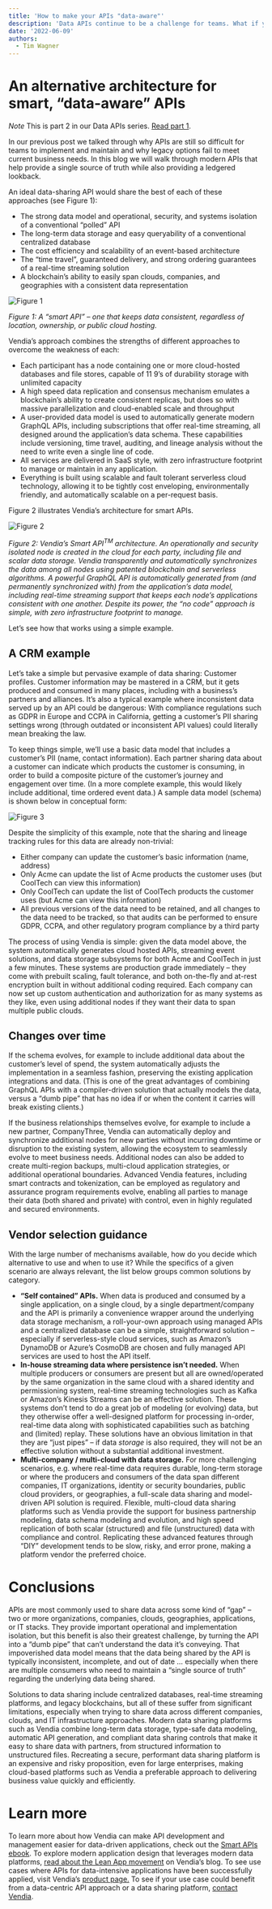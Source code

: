 ```yaml
---
title: 'How to make your APIs "data-aware"'
description: 'Data APIs continue to be a challenge for teams. What if your APIs did the heavy lifting and kept a single source of truth.'
date: '2022-06-09'
authors:
  - Tim Wagner
---
```


# An alternative architecture for smart, “data-aware” APIs
_Note_ This is part 2 in our Data APIs series. [Read part 1](https://www.vendia.com/blog/apis-for-data). 

In our previous post we talked through why APIs are still so difficult for teams to implement and maintain and why legacy options fail to meet current business needs. In this blog we will walk through modern APIs that help provide a single source of truth while also providing a ledgered lookback. 

An ideal data-sharing API would share the best of each of these approaches (see Figure 1):


* The strong data model and operational, security, and systems isolation of a conventional “polled” API
* The long-term data storage and easy queryability of a conventional centralized database
* The cost efficiency and scalability of an event-based architecture
* The “time travel”, guaranteed delivery, and strong ordering guarantees of a real-time streaming solution
* A blockchain’s ability to easily span clouds, companies, and geographies with a consistent data representation

![Figure 1](https://d24nhiikxn5jns.cloudfront.net/optimized/user-images.githubusercontent.com..98492452..172912411-206422d0-3ce7-45db-a2fc-b264377630a5.png)

_Figure 1: A “smart API” – one that keeps data consistent, regardless of location, ownership, or public cloud hosting._

Vendia’s approach combines the strengths of different approaches to overcome the weakness of each:



* Each participant has a node containing one or more cloud-hosted databases and file stores, capable of 11 9’s of durability storage with unlimited capacity
* A high speed data replication and consensus mechanism emulates a blockchain’s ability to create consistent replicas, but does so with massive parallelization and cloud-enabled scale and throughput
* A user-provided data model is used to automatically generate modern GraphQL APIs, including subscriptions that offer real-time streaming, all designed around the application’s data schema. These capabilities include versioning, time travel, auditing, and lineage analysis without the need to write even a single line of code.
* All services are delivered in SaaS style, with zero infrastructure footprint to manage or maintain in any application.
* Everything is built using scalable and fault tolerant serverless cloud technology, allowing it to be tightly cost enveloping, environmentally friendly, and automatically scalable on a per-request basis.

Figure 2 illustrates Vendia’s architecture for smart APIs.


![Figure 2](https://d24nhiikxn5jns.cloudfront.net/optimized/user-images.githubusercontent.com..98492452..172912670-fc6dc95f-e4e4-4561-9fb7-58d4c45de158.png)


_Figure 2: Vendia’s Smart API<sup>TM</sup> architecture. An operationally and security isolated node is created in the cloud for each party, including file and scalar data storage. Vendia transparently and automatically synchronizes the data among all nodes using patented blockchain and serverless algorithms. A powerful GraphQL API is automatically generated from (and permanently synchronized with) from the application’s data model, including real-time streaming support that keeps each node’s applications consistent with one another. Despite its power, the “no code” approach is simple, with zero infrastructure footprint to manage._

Let’s see how that works using a simple example.


## A CRM example

Let’s take a simple but pervasive example of data sharing: Customer profiles. Customer information may be mastered in a CRM, but it gets produced and consumed in many places, including with a business’s partners and alliances. It’s also a typical example where inconsistent data served up by an API could be dangerous: With compliance regulations such as GDPR in Europe and CCPA in California, getting a customer’s PII sharing settings wrong (through outdated or inconsistent API values) could literally mean breaking the law.

To keep things simple, we’ll use a basic data model that includes a customer’s PII (name, contact information). Each partner sharing data about a customer can indicate which products the customer is consuming, in order to build a composite picture of the customer’s journey and engagement over time. (In a more complete example, this would likely include additional, time ordered event data.) A sample data model (schema) is shown below in conceptual form:

![Figure 3](https://d24nhiikxn5jns.cloudfront.net/optimized/user-images.githubusercontent.com..98492452..172912756-a43fcb9b-839d-4c59-81dc-74b858b7a186.png)


Despite the simplicity of this example, note that the sharing and lineage tracking rules for this data are already non-trivial:



* Either company can update the customer’s basic information (name, address)
* Only Acme can update the list of Acme products the customer uses (but CoolTech can view this information)
* Only CoolTech can update the list of CoolTech products the customer uses (but Acme can view this information)
* All previous versions of the data need to be retained, and all changes to the data need to be tracked, so that audits can be performed to ensure GDPR, CCPA, and other regulatory program compliance by a third party

The process of using Vendia is simple: given the data model above, the system automatically generates cloud hosted APIs, streaming event solutions, and data storage subsystems for both Acme and CoolTech in just a few minutes. These systems are production grade immediately – they come with prebuilt scaling, fault tolerance, and both on-the-fly and at-rest encryption built in without additional coding required. Each company can now set up custom authentication and authorization for as many systems as they like, even using additional nodes if they want their data to span multiple public clouds.


## Changes over time

If the schema evolves, for example to include additional data about the customer’s level of spend, the system automatically adjusts the implementation in a seamless fashion, preserving the existing application integrations and data. (This is one of the great advantages of combining GraphQL APIs with a compiler-driven solution that actually models the data, versus a “dumb pipe” that has no idea if or when the content it carries will break existing clients.)

If the business relationships themselves evolve, for example to include a new partner, CompanyThree, Vendia can automatically deploy and synchronize additional nodes for new parties without incurring downtime or disruption to the existing system, allowing the ecosystem to seamlessly evolve to meet business needs. Additional nodes can also be added to create multi-region backups, multi-cloud application strategies, or additional operational boundaries. Advanced Vendia features, including smart contracts and tokenization, can be employed as regulatory and assurance program requirements evolve, enabling all parties to manage their data (both shared and private) with control, even in highly regulated and secured environments.


## Vendor selection guidance

With the large number of mechanisms available, how do you decide which alternative to use and when to use it? While the specifics of a given scenario are always relevant, the list below groups common solutions by category.



* **“Self contained” APIs.** When data is produced and consumed by a single application, on a single cloud, by a single department/company and the API is primarily a convenience wrapper around the underlying data storage mechanism, a roll-your-own approach using managed APIs and a centralized database can be a simple, straightforward solution – especially if serverless-style cloud services, such as Amazon’s DynamoDB or Azure’s CosmoDB are chosen and fully managed API services are used to host the API itself.
* **In-house streaming data where persistence isn’t needed.** When multiple producers or consumers are present but all are owned/operated by the same organization in the same cloud with a shared identity and permissioning system, real-time streaming technologies such as Kafka or Amazon’s Kinesis Streams can be an effective solution. These systems don’t tend to do a great job of modeling (or evolving) data, but they otherwise offer a well-designed platform for processing in-order, real-time data along with sophisticated capabilities such as batching and (limited) replay. These solutions have an obvious limitation in that they are “just pipes” – if data _storage_ is also required, they will not be an effective solution without a substantial additional investment.
* **Multi-company / multi-cloud with data storage.** For more challenging scenarios, e.g. where real-time data requires durable, long-term storage or where the producers and consumers of the data span different companies, IT organizations, identity or security boundaries, public cloud providers, or geographies, a full-scale data sharing and model-driven API solution is required. Flexible, multi-cloud data sharing platforms such as Vendia provide the support for business partnership modeling, data schema modeling and evolution, and high speed replication of both scalar (structured) and file (unstructured) data with compliance and control. Replicating these advanced features through “DIY” development tends to be slow, risky, and error prone, making a platform vendor the preferred choice.


# Conclusions

APIs are most commonly used to share data across some kind of “gap” – two or more organizations, companies, clouds, geographies, applications, or IT stacks. They provide important operational and implementation isolation, but this benefit is also their greatest challenge, by turning the API into a “dumb pipe” that can’t understand the data it’s conveying. That impoverished data model means that the data being shared by the API is typically inconsistent, incomplete, and out of date … especially when there are multiple consumers who need to maintain a “single source of truth” regarding the underlying data being shared.

Solutions to data sharing include centralized databases, real-time streaming platforms, and legacy blockchains, but all of these suffer from significant limitations, especially when trying to share data across different companies, clouds, and IT infrastructure approaches. Modern data sharing platforms such as Vendia combine long-term data storage, type-safe data modeling, automatic API generation, and compliant data sharing controls that make it easy to share data with partners, from structured information to unstructured files. Recreating a secure, performant data sharing platform is an expensive and risky proposition, even for large enterprises, making cloud-based platforms such as Vendia a preferable approach to delivering business value quickly and efficiently.


# Learn more

To learn more about how Vendia can make API development and management easier for data-driven applications, check out the [Smart APIs ebook](https://www.vendia.com/resources/smart-apis). To explore modern application design that leverages modern data platforms, [read about the Lean App movement](https://www.vendia.com/resources/lean-apps) on Vendia’s blog. To see use cases where APIs for data-intensive applications have been successfully applied, visit Vendia’s [product  page.](https://www.vendia.com/product) To see if your use case could benefit from a data-centric API approach or a data sharing platform, [contact Vendia](https://www.vendia.com/contact-us).
